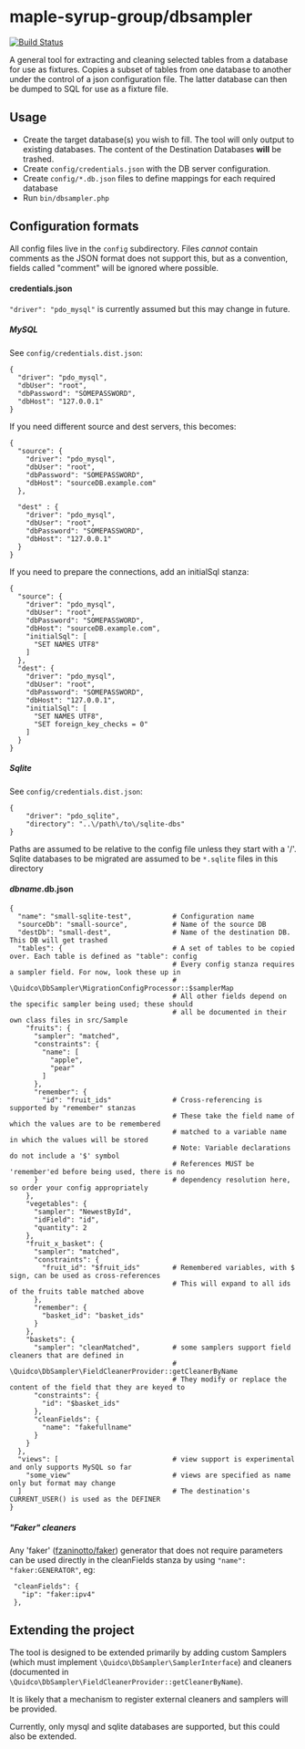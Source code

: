 maple-syrup-group/dbsampler
===========================

[![Build Status](https://travis-ci.org/MapleSyrupGroup/dbsampler.svg?branch=master)](https://travis-ci.org/MapleSyrupGroup/dbsampler)

A general tool for extracting and cleaning selected tables from a database for use as fixtures. 
Copies a subset of tables from one database to another under the control of a json configuration file. 
The latter database can then be dumped to SQL for use as a fixture file.

Usage
-----

- Create the target database(s) you wish to fill. The tool will only output to existing databases. The content of the Destination Databases **will** be trashed.
- Create `config/credentials.json` with the DB server configuration. 
- Create `config/*.db.json` files to define mappings for each required database
- Run `bin/dbsampler.php`

Configuration formats
---------------------

All config files live in the `config` subdirectory. Files *cannot* contain comments as the JSON format does not support this, but as a convention, fields called "comment" will be ignored where possible.

#### credentials.json

`"driver": "pdo_mysql"` is currently assumed but this may change in future.

##### MySQL

See `config/credentials.dist.json`:

    {
      "driver": "pdo_mysql",
      "dbUser": "root",
      "dbPassword": "SOMEPASSWORD",
      "dbHost": "127.0.0.1"
    }
    
If you need different source and dest servers, this becomes:
    
    {
      "source": {
        "driver": "pdo_mysql",
        "dbUser": "root",
        "dbPassword": "SOMEPASSWORD",
        "dbHost": "sourceDB.example.com"
      },
    
      "dest" : {
        "driver": "pdo_mysql",
        "dbUser": "root",
        "dbPassword": "SOMEPASSWORD",
        "dbHost": "127.0.0.1"
      }
    }
        
If you need to prepare the connections, add an initialSql stanza:
        
    {
      "source": {
        "driver": "pdo_mysql",
        "dbUser": "root",
        "dbPassword": "SOMEPASSWORD",
        "dbHost": "sourceDB.example.com",
        "initialSql": [
          "SET NAMES UTF8"
        ]
      },
      "dest": {
        "driver": "pdo_mysql",
        "dbUser": "root",
        "dbPassword": "SOMEPASSWORD",
        "dbHost": "127.0.0.1",
        "initialSql": [
          "SET NAMES UTF8",
          "SET foreign_key_checks = 0"
        ]
      }
    }        
    
##### Sqlite
    
See `config/credentials.dist.json`:
    
    {
        "driver": "pdo_sqlite",
        "directory": "..\/path\/to\/sqlite-dbs"
    }
    
Paths are assumed to be relative to the config file unless they start with a '/'. Sqlite databases to be migrated are 
assumed to be `*.sqlite` files in this directory

#### *dbname*.db.json
    
    {
      "name": "small-sqlite-test",          # Configuration name
      "sourceDb": "small-source",           # Name of the source DB
      "destDb": "small-dest",               # Name of the destination DB. This DB will get trashed
      "tables": {                           # A set of tables to be copied over. Each table is defined as "table": config
                                            # Every config stanza requires a sampler field. For now, look these up in 
                                            # \Quidco\DbSampler\MigrationConfigProcessor::$samplerMap
                                            # All other fields depend on the specific sampler being used; these should 
                                            # all be documented in their own class files in src/Sample
        "fruits": {
          "sampler": "matched",
          "constraints": {
            "name": [
              "apple",
              "pear"
            ]
          },
          "remember": {
            "id": "fruit_ids"               # Cross-referencing is supported by "remember" stanzas
                                            # These take the field name of which the values are to be remembered
                                            # matched to a variable name in which the values will be stored
                                            # Note: Variable declarations do not include a '$' symbol 
                                            # References MUST be 'remember'ed before being used, there is no
          }                                 # dependency resolution here, so order your config appropriately
        },
        "vegetables": {
          "sampler": "NewestById",
          "idField": "id",
          "quantity": 2
        },
        "fruit_x_basket": {
          "sampler": "matched",
          "constraints": {
            "fruit_id": "$fruit_ids"        # Remembered variables, with $ sign, can be used as cross-references
                                            # This will expand to all ids of the fruits table matched above
          },
          "remember": {
            "basket_id": "basket_ids"
          }
        },
        "baskets": {
          "sampler": "cleanMatched",        # some samplers support field cleaners that are defined in
                                            # \Quidco\DbSampler\FieldCleanerProvider::getCleanerByName
                                            # They modify or replace the content of the field that they are keyed to
          "constraints": {
            "id": "$basket_ids"
          },
          "cleanFields": {
            "name": "fakefullname"
          }
        }
      },
      "views": [                            # view support is experimental and only supports MySQL so far
        "some_view"                         # views are specified as name only but format may change
      ]                                     # The destination's CURRENT_USER() is used as the DEFINER
    }
    
##### "Faker" cleaners
    
Any 'faker' ([fzaninotto/faker](https://github.com/fzaninotto/Faker)) generator that does not require parameters can be 
used directly in the cleanFields stanza by using `"name": "faker:GENERATOR"`, eg:
   
     "cleanFields": {
       "ip": "faker:ipv4"
     },
   

Extending the project
---------------------
The tool is designed to be extended primarily by adding custom Samplers (which must implement `\Quidco\DbSampler\SamplerInterface`) 
and cleaners (documented in `\Quidco\DbSampler\FieldCleanerProvider::getCleanerByName`).

It is likely that a mechanism to register external cleaners and samplers will be provided.

Currently, only mysql and sqlite databases are supported, but this could also be extended.
